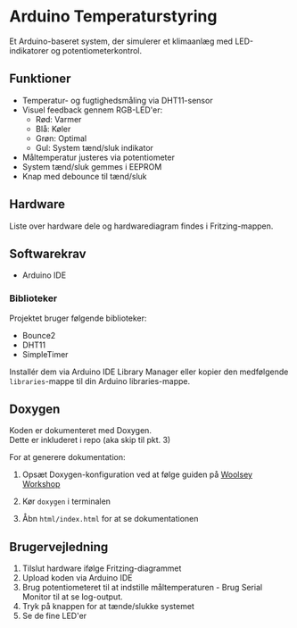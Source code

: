 # Arduino Temperaturstyring

Et Arduino-baseret system, der simulerer et klimaanlæg med LED-indikatorer og potentiometerkontrol.

## Funktioner

- Temperatur- og fugtighedsmåling via DHT11-sensor
- Visuel feedback gennem RGB-LED'er:
  - Rød: Varmer
  - Blå: Køler
  - Grøn: Optimal
  - Gul: System tænd/sluk indikator
- Måltemperatur justeres via potentiometer
- System tænd/sluk gemmes i EEPROM
- Knap med debounce til tænd/sluk

## Hardware

Liste over hardware dele og hardwarediagram findes i Fritzing-mappen.

## Softwarekrav

- Arduino IDE

### Biblioteker

Projektet bruger følgende biblioteker:

- Bounce2
- DHT11
- SimpleTimer

Installér dem via Arduino IDE Library Manager eller kopier den medfølgende `libraries`-mappe til din Arduino libraries-mappe.

## Doxygen

Koden er dokumenteret med Doxygen.  
Dette er inkluderet i repo (aka skip til pkt. 3)

For at generere dokumentation:

1. Opsæt Doxygen-konfiguration ved at følge guiden på [Woolsey Workshop](https://www.woolseyworkshop.com/2020/03/20/documenting-arduino-sketches-with-doxygen/)

2. Kør `doxygen` i terminalen

3. Åbn `html/index.html` for at se dokumentationen

## Brugervejledning

1. Tilslut hardware ifølge Fritzing-diagrammet
2. Upload koden via Arduino IDE
3. Brug potentiometeret til at indstille måltemperaturen - Brug Serial Monitor til at se log-output.
4. Tryk på knappen for at tænde/slukke systemet
5. Se de fine LED'er
